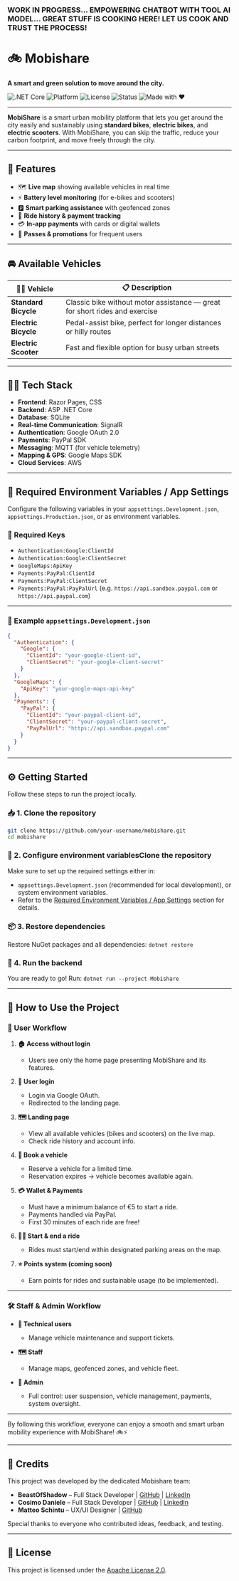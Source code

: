 ### WORK IN PROGRESS... EMPOWERING CHATBOT WITH TOOL AI MODEL... GREAT STUFF IS COOKING HERE! LET US COOK AND TRUST THE PROCESS!
# 🚲 Mobishare
**A smart and green solution to move around the city.**

![.NET Core](https://img.shields.io/badge/.NET%20Core-8.0-blue) ![Platform](https://img.shields.io/badge/platform-Web%20App-lightgrey) ![License](https://img.shields.io/badge/License-Apache%202.0-green) ![Status](https://img.shields.io/badge/status-In%20Development-orange) ![Made with ❤️](https://img.shields.io/badge/made%20with-%E2%9D%A4-red)

---

**MobiShare** is a smart urban mobility platform that lets you get around the city easily and sustainably using **standard bikes**, **electric bikes**, and **electric scooters**. With MobiShare, you can skip the traffic, reduce your carbon footprint, and move freely through the city.

---

## 🚀 Features

- 🗺 **Live map** showing available vehicles in real time
- ⚡ **Battery level monitoring** (for e-bikes and scooters)  
- 🅿️ **Smart parking assistance** with geofenced zones  
- 🔄 **Ride history & payment tracking**  
- 💳 **In-app payments** with cards or digital wallets  
- 🎫 **Passes & promotions** for frequent users  

---

## 🚘 Available Vehicles

| 🚴‍♂️ Vehicle               | 📋 Description                                                               |
|--------------------------|------------------------------------------------------------------------------|
| **Standard Bicycle**     | Classic bike without motor assistance — great for short rides and exercise   |
| **Electric Bicycle**     | Pedal-assist bike, perfect for longer distances or hilly routes              |
| **Electric Scooter**     | Fast and flexible option for busy urban streets                              |

---

## 🧑‍💻 Tech Stack

- **Frontend**: Razor Pages, CSS  
- **Backend**: ASP .NET Core
- **Database**: SQLite
- **Real-time Communication**: SignalR
- **Authentication**: Google OAuth 2.0
- **Payments**: PayPal SDK
- **Messaging**: MQTT (for vehicle telemetry)
- **Mapping & GPS**: Google Maps SDK  
- **Cloud Services**: AWS
  
---

## 🧾 Required Environment Variables / App Settings

Configure the following variables in your `appsettings.Development.json`, `appsettings.Production.json`, or as environment variables.

### 🔑 Required Keys

- `Authentication:Google:ClientId`
- `Authentication:Google:ClientSecret`
- `GoogleMaps:ApiKey`
- `Payments:PayPal:ClientId`
- `Payments:PayPal:ClientSecret`
- `Payments:PayPal:PayPalUrl` (e.g. `https://api.sandbox.paypal.com` or `https://api.paypal.com`)

---

### 🧪 Example `appsettings.Development.json`

```json
{
  "Authentication": {
    "Google": {
      "ClientId": "your-google-client-id",
      "ClientSecret": "your-google-client-secret"
    }
  },
  "GoogleMaps": {
    "ApiKey": "your-google-maps-api-key"
  },
  "Payments": {
    "PayPal": {
      "ClientId": "your-paypal-client-id",
      "ClientSecret": "your-paypal-client-secret",
      "PayPalUrl": "https://api.sandbox.paypal.com"
    }
  }
}
```

---

## ⚙️ Getting Started

Follow these steps to run the project locally.

### 📥 1. Clone the repository

```bash
git clone https://github.com/your-username/mobishare.git
cd mobishare
```

### 🔧 2. Configure environment variablesClone the repository
Make sure to set up the required settings either in:
- `appsettings.Development.json` (recommended for local development), or
system environment variables.
- Refer to the [Required Environment Variables / App Settings](#-required-environment-variables--app-settings) section for details.

### 📦 3. Restore dependencies
Restore NuGet packages and all dependencies:
`dotnet restore`

### 🚀 4. Run the backend
You are ready to go! Run:
`dotnet run --project Mobishare`

---

## 🚦 How to Use the Project

### 👤 User Workflow

1. **🏠 Access without login**  
   - Users see only the home page presenting MobiShare and its features.

2. **🔑 User login**  
   - Login via Google OAuth.
   - Redirected to the landing page.

3. **🗺 Landing page**  
   - View all available vehicles (bikes and scooters) on the live map.  
   - Check ride history and account info.

4. **📅 Book a vehicle**  
   - Reserve a vehicle for a limited time.  
   - Reservation expires → vehicle becomes available again.

5. **💳 Wallet & Payments**  
   - Must have a minimum balance of €5 to start a ride.  
   - Payments handled via PayPal.  
   - First 30 minutes of each ride are free!

6. **🚴‍♂️ Start & end a ride**  
   - Rides must start/end within designated parking areas on the map.

7. **⭐ Points system (coming soon)**  
   - Earn points for rides and sustainable usage (to be implemented).

---

### 🛠 Staff & Admin Workflow

- **👷 Technical users**  
  - Manage vehicle maintenance and support tickets.

- **🗺 Staff**  
  - Manage maps, geofenced zones, and vehicle fleet.

- **👑 Admin**  
  - Full control: user suspension, vehicle management, payments, system oversight.

---

By following this workflow, everyone can enjoy a smooth and smart urban mobility experience with MobiShare! 🚲⚡

---

## 🙏 Credits

This project was developed by the dedicated Mobishare team:

- **BeastOfShadow** – Full Stack Developer | [GitHub](https://github.com/BeastOfShadow) | [LinkedIn](https://www.linkedin.com/in/negro-simone-babb88238/)
- **Cosimo Daniele** – Full Stack Developer | [GitHub](https://github.com/The-Forest03) | [LinkedIn](https://www.linkedin.com/in/cosimo-daniele-a24a13238/)
- **Matteo Schintu** – UX/UI Designer | [GitHub](https://github.com/SkennyCMD) 

Special thanks to everyone who contributed ideas, feedback, and testing.

---

## 📄 License

This project is licensed under the [Apache License 2.0](LICENSE).
